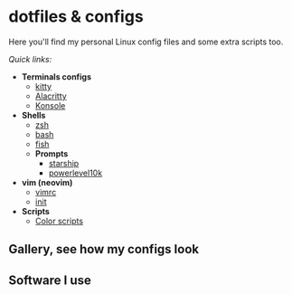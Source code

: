 # dotfiles & configs
Here you'll find my personal Linux config files and some extra scripts too.

_Quick links:_
- **Terminals configs**
  - [kitty](https://github.com/rrobertobt/dotfiles/tree/master/.config/kitty/kitty.conf)
  - [Alacritty](https://github.com/rrobertobt/dotfiles/tree/master/.config/alacritty/alacritty.yaml)
  - [Konsole](https://github.com/rrobertobt/dotfiles/tree/master/.local/share/konsole)
- **Shells**
  - [zsh](https://github.com/rrobertobt/dotfiles/blob/master/.zshrc)
  - [bash](https://github.com/rrobertobt/dotfiles/blob/master/.bashrc)
  - [fish](https://github.com/rrobertobt/dotfiles/tree/master/.config/fish/config.fish)
  - **Prompts**
    - [starship](https://github.com/rrobertobt/dotfiles/blob/master/.config/starship.toml)
	- [powerlevel10k](https://github.com/rrobertobt/dotfiles/tree/master/.p10k)
- **vim (neovim)**
  - [vimrc](https://github.com/rrobertobt/dotfiles/blob/master/.vimrc)
  - [init](https://github.com/rrobertobt/dotfiles/blob/master/.config/nvim/init.vim)
- **Scripts**
  - [Color scripts](https://github.com/rrobertobt/dotfiles/tree/master/scripts/color_scripts)

## Gallery, see how my configs look  
## Software I use
